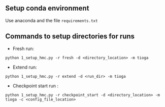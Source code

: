 
## Setup conda environment
Use anaconda and the file `requirements.txt`


## Commands to setup directories for runs 


- Fresh run: 

``` python 1_setup_hmc.py -r fresh -d <directory_location> -m tioga ```

- Extend run: 

``` python 1_setup_hmc.py -r extend -d <run_dir> -m tioga ```


- Checkpoint start run : 

``` python 1_setup_hmc.py -r checkpoint_start -d <directory_location> -m tioga -c <config_file_location> ```
